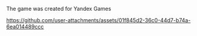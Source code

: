 The game was created for Yandex Games



https://github.com/user-attachments/assets/01f845d2-36c0-44d7-b74a-6ea014489ccc

